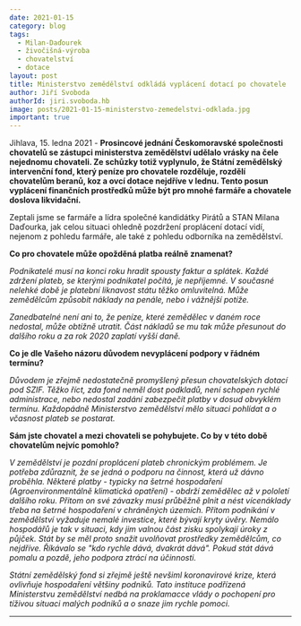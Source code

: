 ```yaml
---
date: 2021-01-15
category: blog
tags:
  - Milan-Daďourek
  - živočišná-výroba
  - chovatelství
  - dotace
layout: post
title: Ministerstvo zemědělství odkládá vyplácení dotací po chovatele
author: Jiří Svoboda
authorId: jiri.svoboda.hb
image: posts/2021-01-15-ministerstvo-zemedelstvi-odklada.jpg
important: true
---
```


Jihlava, 15. ledna 2021 - **Prosincové jednání Českomoravské společnosti chovatelů se zástupci ministerstva zemědělství udělalo vrásky na čele nejednomu chovateli. Ze schůzky totiž vyplynulo, že Státní zemědělský intervenční fond, který peníze pro chovatele rozděluje, rozdělí chovatelům beranů, koz a ovcí dotace nejdříve v lednu. Tento posun vyplácení finančních prostředků může být pro mnohé farmáře a chovatele doslova likvidační.**

Zeptali jsme se farmáře a lídra společné kandidátky Pirátů a STAN Milana Daďourka, jak celou situaci ohledně pozdržení proplácení dotací vidí, nejenom z pohledu farmáře, ale také z pohledu odborníka na zemědělství.

**Co pro chovatele může opožděná platba reálně znamenat?**

*Podnikatelé musí na konci roku hradit spousty faktur a splátek. Každé zdržení plateb, se kterými podnikatel počítá, je nepříjemné. V současné nelehké době je platební liknavost státu těžko omluvitelná. Může zemědělcům způsobit náklady na penále, nebo i vážnější potíže.*

*Zanedbatelné není ani to, že peníze, které zemědělec v daném roce nedostal, může obtížně utratit. Část nákladů se mu tak může přesunout do dalšího roku a za rok 2020 zaplatí vyšší daně.*

**Co je dle Vašeho názoru důvodem nevyplácení podpory v řádném termínu?**

*Důvodem je zřejmě nedostatečně promyšlený přesun chovatelských dotací pod SZIF. Těžko říct, zda fond neměl dost podkladů, není schopen rychlé administrace, nebo nedostal zadání zabezpečit platby v dosud obvyklém termínu. Každopádně Ministerstvo zemědělství mělo situaci pohlídat a o včasnost plateb se postarat.*

**Sám jste chovatel a mezi chovateli se pohybujete. Co by v této době chovatelům nejvíc pomohlo?**

*V zemědělství je pozdní proplácení plateb chronickým problémem. Je potřeba zdůraznit, že se jedná o podporu na činnost, která už dávno proběhla. Některé platby - typicky na šetrné hospodaření (Agroenvironmentálně klimatická opatření) - obdrží zemědělec až v pololetí dalšího roku. Přitom on své závazky musí průběžně plnit a nést vícenáklady třeba na šetrné hospodaření v chráněných územích. Přitom podnikání v zemědělství vyžaduje nemalé investice, které bývají kryty úvěry. Nemálo hospodářů je tak v situaci, kdy jim valnou část zisku spolykají úroky z půjček. Stát by se měl proto snažit uvolňovat prostředky zemědělcům, co nejdříve. Říkávalo se "kdo rychle dává, dvakrát dává". Pokud stát dává pomalu a pozdě, jeho podpora ztrácí na účinnosti.*

*Státní zemědělský fond si zřejmě ještě nevšiml koronavirové krize, která ovlivňuje hospodaření většiny podniků. Tato instituce podřízená Ministerstvu zemědělství nedbá na proklamacce vlády o pochopení pro tíživou situaci malých podniků a o snaze jim rychle pomoci.*

---
